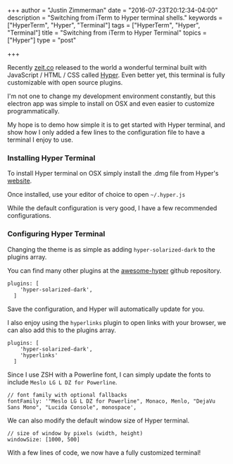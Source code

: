+++
author = "Justin Zimmerman"
date = "2016-07-23T20:12:34-04:00"
description = "Switching from iTerm to Hyper terminal shells."
keywords = ["HyperTerm", "Hyper", "Terminal"]
tags = ["HyperTerm", "Hyper", "Terminal"]
title = "Switching from iTerm to Hyper Terminal"
topics = ["Hyper"]
type = "post"

+++

Recently [zeit.co](https://zeit.co/) released to the world a wonderful terminal built with JavaScript / HTML / CSS called [Hyper](https://hyper.is/). Even better yet, this terminal is fully customizable with open source plugins.

I'm not one to change my development environment constantly, but this electron app was simple to install on OSX and even easier to customize programmatically.

My hope is to demo how simple it is to get started with Hyper terminal, and show how I only added a few lines to the configuration file to have a terminal I enjoy to use.

### Installing Hyper Terminal

To install Hyper terminal on OSX simply install the .dmg file from Hyper's [website](https://hyper.is/#installation).

Once installed, use your editor of choice to open `~/.hyper.js`

While the default configuration is very good, I have a few recommended configurations.

### Configuring Hyper Terminal

Changing the theme is as simple as adding `hyper-solarized-dark` to the plugins array.

You can find many other plugins at the [awesome-hyper](https://github.com/bnb/awesome-hyper) github repository.

```
plugins: [
    'hyper-solarized-dark',
  ]
```

Save the configuration, and Hyper will automatically update for you.

I also enjoy using the `hyperlinks` plugin to open links with your browser, we can also add this to the plugins array.

```
plugins: [
    'hyper-solarized-dark',
    'hyperlinks'
  ]
```

Since I use ZSH with a Powerline font, I can simply update the fonts to include `Meslo LG L DZ for Powerline`.

```
// font family with optional fallbacks
fontFamily: '"Meslo LG L DZ for Powerline", Monaco, Menlo, "DejaVu Sans Mono", "Lucida Console", monospace',
```

We can also modify the default window size of Hyper terminal.

```
// size of window by pixels (width, height)
windowSize: [1000, 500]
```

With a few lines of code, we now have a fully customized terminal!

<script src="https://gist.github.com/jrzimmerman/36c6b919b520e7cc0da07f39c1a6f6a3.js"></script>
